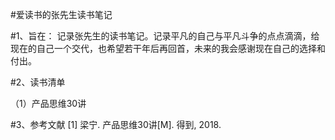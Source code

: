 #爱读书的张先生读书笔记

#1、旨在：
	记录张先生的读书笔记。记录平凡的自己与平凡斗争的点点滴滴，给现在的自己一个交代，也希望若干年后再回首，未来的我会感谢现在自己的选择和付出。

#2、读书清单

（1）产品思维30讲







#3、参考文献
[1] 梁宁. 产品思维30讲[M]. 得到, 2018.